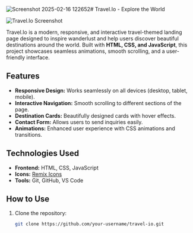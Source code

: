 ![Screenshot 2025-02-16 122652](https://github.com/user-attachments/assets/d9dfd88b-6392-40f5-9457-237476a904ae)# Travel.Io - Explore the World

![Travel.Io Screenshot](TravelImage.png) <!-- Add a screenshot if possible -->

Travel.Io is a modern, responsive, and interactive travel-themed landing page designed to inspire wanderlust and help users discover beautiful destinations around the world. Built with **HTML, CSS, and JavaScript**, this project showcases seamless animations, smooth scrolling, and a user-friendly interface.

## Features

- **Responsive Design:** Works seamlessly on all devices (desktop, tablet, mobile).
- **Interactive Navigation:** Smooth scrolling to different sections of the page.
- **Destination Cards:** Beautifully designed cards with hover effects.
- **Contact Form:** Allows users to send inquiries easily.
- **Animations:** Enhanced user experience with CSS animations and transitions.

## Technologies Used

- **Frontend:** HTML, CSS, JavaScript
- **Icons:** [Remix Icons](https://remixicon.com/)
- **Tools:** Git, GitHub, VS Code

## How to Use

1. Clone the repository:
   ```bash
   git clone https://github.com/your-username/travel-io.git
